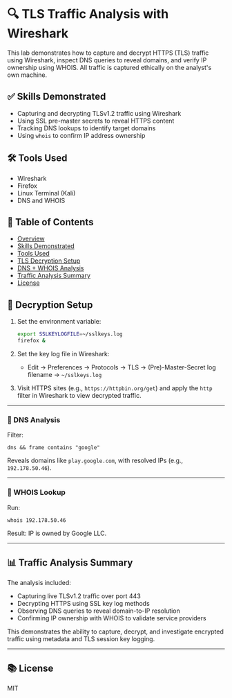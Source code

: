 # 🔍 TLS Traffic Analysis with Wireshark

This lab demonstrates how to capture and decrypt HTTPS (TLS) traffic using Wireshark, inspect DNS queries to reveal domains, and verify IP ownership using WHOIS. All traffic is captured ethically on the analyst's own machine.

## ✅ Skills Demonstrated

* Capturing and decrypting TLSv1.2 traffic using Wireshark
* Using SSL pre-master secrets to reveal HTTPS content
* Tracking DNS lookups to identify target domains
* Using `whois` to confirm IP address ownership

## 🛠 Tools Used

* Wireshark
* Firefox
* Linux Terminal (Kali)
* DNS and WHOIS

## 📌 Table of Contents

* [Overview](#-tls-traffic-analysis-with-wireshark)
* [Skills Demonstrated](#-skills-demonstrated)
* [Tools Used](#-tools-used)
* [TLS Decryption Setup](#-tls-decryption-setup)
* [DNS + WHOIS Analysis](#-dns-analysis)
* [Traffic Analysis Summary](#-traffic-analysis-summary)
* [License](#-license)

## 🔐 Decryption Setup

1. Set the environment variable:

   ```bash
   export SSLKEYLOGFILE=~/sslkeys.log
   firefox &
   ```

2. Set the key log file in Wireshark:

   * Edit → Preferences → Protocols → TLS → (Pre)-Master-Secret log filename → `~/sslkeys.log`

3. Visit HTTPS sites (e.g., `https://httpbin.org/get`) and apply the `http` filter in Wireshark to view decrypted traffic.

---

### 🧪 DNS Analysis

Filter:

```
dns && frame contains "google"
```

Reveals domains like `play.google.com`, with resolved IPs (e.g., `192.178.50.46`).

---

### 🧠 WHOIS Lookup

Run:

```bash
whois 192.178.50.46
```

Result: IP is owned by Google LLC.

---

## 📊 Traffic Analysis Summary

The analysis included:

* Capturing live TLSv1.2 traffic over port 443
* Decrypting HTTPS using SSL key log methods
* Observing DNS queries to reveal domain-to-IP resolution
* Confirming IP ownership with WHOIS to validate service providers

This demonstrates the ability to capture, decrypt, and investigate encrypted traffic using metadata and TLS session key logging.

---

## 📚 License

MIT
